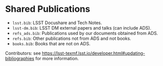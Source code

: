# Shared Publications

- `lsst.bib`: LSST Docushare and Tech Notes.
- `lsst-dm.bib`: LSST DM external papers and talks (can include ADS).
- `refs_ads.bib`: Publications used by our documents obtained from ADS.
- `refs.bib`: Other publications not from ADS and not books.
- `books.bib`: Books that are not on ADS.

Contributors: see https://lsst-texmf.lsst.io/developer.html#updating-bibliographies for more information.
